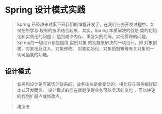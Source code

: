 # Spring 设计模式实践
> Spring 已经越来越离不开我们的编程开发了，在我们业务开发过程中，如何把所学与
> 现有的技术结合起来，其实，Spring 本质解决的就是 类的初始化和实例化的问题；
> 达到减少内存、重复实例代码，实例管理的问题。Spring的一切设计都是围绕 
> 实例对象 的功能来解决的一项设计。如 对象创建、对象相互注入、对象修改、
> 对象初始化、对象销毁等等有关对象的一切可抽象的功能。

## 设计模式
> 业务和设计是有密切的联系的，业务往往是会变动的，相比较与事务编程脚本式开发而言，
> 设计模式的存在就是使得业务可以灵活的变化 ，可以快速的找到扩展点或修改点。
>


> 建造者